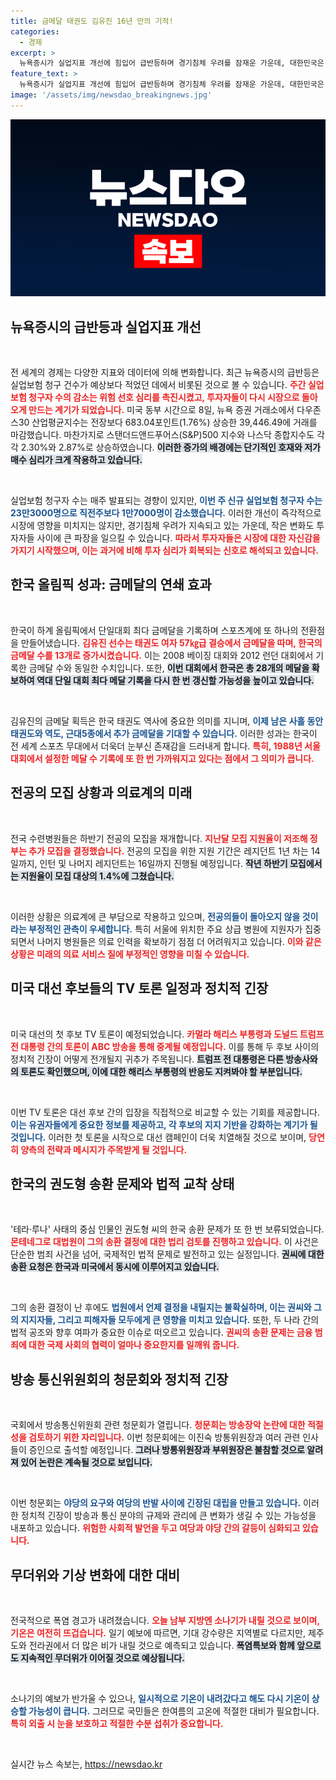 ```yaml
---
title: 금메달 태권도 김유진 16년 만의 기적!
categories:
  - 경제
excerpt: >
  뉴욕증시가 실업지표 개선에 힘입어 급반등하며 경기침체 우려를 잠재운 가운데, 대한민국은 하계 올림픽에서 역대 최다 금메달 타이기록을 세워 주목받고 있습니다.👉📈🏅
feature_text: >
  뉴욕증시가 실업지표 개선에 힘입어 급반등하며 경기침체 우려를 잠재운 가운데, 대한민국은 하계 올림픽에서 역대 최다 금메달 타이기록을 세워 주목받고 있습니다.👉📈🏅
image: '/assets/img/newsdao_breakingnews.jpg'
---
```


<p><img src="/assets/img/newsdao_breakingnews.jpg" alt="ranknews 속보" /></p>

<h2 data-ke-size="size26">뉴욕증시의 급반등과 실업지표 개선</h2>

<p data-ke-size="size16">&nbsp;</p>

<p>전 세계의 경제는 다양한 지표와 데이터에 의해 변화합니다. 최근 뉴욕증시의 급반등은 실업보험 청구 건수가 예상보다 적었던 데에서 비롯된 것으로 볼 수 있습니다. <b><span style="color: #ee2323;">주간 실업보험 청구자 수의 감소는 위험 선호 심리를 촉진시켰고, 투자자들이 다시 시장으로 돌아오게 만드는 계기가 되었습니다.</span></b> 미국 동부 시간으로 8일, 뉴욕 증권 거래소에서 다우존스30 산업평균지수는 전장보다 683.04포인트(1.76%) 상승한 39,446.49에 거래를 마감했습니다. 마찬가지로 스탠더드앤드푸어스(S&amp;P)500 지수와 나스닥 종합지수도 각각 2.30%와 2.87%로 상승하였습니다. <b><span style="background-color: #21538527;">이러한 증가의 배경에는 단기적인 호재와 저가 매수 심리가 크게 작용하고 있습니다.</span></b></p>

<p data-ke-size="size16">&nbsp;</p>

<p>실업보험 청구자 수는 매주 발표되는 경향이 있지만, <b><span style="color: #1a5490;">이번 주 신규 실업보험 청구자 수는 23만3000명으로 직전주보다 1만7000명이 감소했습니다.</span></b> 이러한 개선이 즉각적으로 시장에 영향을 미치지는 않지만, 경기침체 우려가 지속되고 있는 가운데, 작은 변화도 투자자들 사이에 큰 파장을 일으킬 수 있습니다. <b><span style="color: #ee2323;">따라서 투자자들은 시장에 대한 자신감을 가지기 시작했으며, 이는 과거에 비해 투자 심리가 회복되는 신호로 해석되고 있습니다.</span></b></p>

<h2 data-ke-size="size26">한국 올림픽 성과: 금메달의 연쇄 효과</h2>

<p data-ke-size="size16">&nbsp;</p>

<p>한국이 하계 올림픽에서 단일대회 최다 금메달을 기록하며 스포츠계에 또 하나의 전환점을 만들어냈습니다. <b><span style="color: #ee2323;">김유진 선수는 태권도 여자 57㎏급 결승에서 금메달을 따며, 한국의 금메달 수를 13개로 증가시켰습니다.</span></b> 이는 2008 베이징 대회와 2012 런던 대회에서 기록한 금메달 수와 동일한 수치입니다. 또한, <b><span style="background-color: #21538527;">이번 대회에서 한국은 총 28개의 메달을 확보하여 역대 단일 대회 최다 메달 기록을 다시 한 번 갱신할 가능성을 높이고 있습니다.</span></b> </p>

<p data-ke-size="size16">&nbsp;</p>

<p>김유진의 금메달 획득은 한국 태권도 역사에 중요한 의미를 지니며, <b><span style="color: #1a5490;">이제 남은 사흘 동안 태권도와 역도, 근대5종에서 추가 금메달을 기대할 수 있습니다.</span></b> 이러한 성과는 한국이 전 세계 스포츠 무대에서 더욱더 눈부신 존재감을 드러내게 합니다. <b><span style="color: #ee2323;">특히, 1988년 서울 대회에서 설정한 메달 수 기록에 또 한 번 가까워지고 있다는 점에서 그 의미가 큽니다.</span></b></p>

<h2 data-ke-size="size26">전공의 모집 상황과 의료계의 미래</h2>

<p data-ke-size="size16">&nbsp;</p>

<p>전국 수련병원들은 하반기 전공의 모집을 재개합니다. <b><span style="color: #ee2323;">지난달 모집 지원율이 저조해 정부는 추가 모집을 결정했습니다.</span></b> 전공의 모집을 위한 지원 기간은 레지던트 1년 차는 14일까지, 인턴 및 나머지 레지던트는 16일까지 진행될 예정입니다. <b><span style="background-color: #21538527;">작년 하반기 모집에서는 지원율이 모집 대상의 1.4%에 그쳤습니다.</span></b> </p>

<p data-ke-size="size16">&nbsp;</p>

<p>이러한 상황은 의료계에 큰 부담으로 작용하고 있으며, <b><span style="color: #1a5490;">전공의들이 돌아오지 않을 것이라는 부정적인 관측이 우세합니다.</span></b> 특히 서울에 위치한 주요 상급 병원에 지원자가 집중되면서 나머지 병원들은 의료 인력을 확보하기 점점 더 어려워지고 있습니다. <b><span style="color: #ee2323;">이와 같은 상황은 미래의 의료 서비스 질에 부정적인 영향을 미칠 수 있습니다.</span></b></p>

<h2 data-ke-size="size26">미국 대선 후보들의 TV 토론 일정과 정치적 긴장</h2>

<p data-ke-size="size16">&nbsp;</p>

<p>미국 대선의 첫 후보 TV 토론이 예정되었습니다. <b><span style="color: #ee2323;">카멀라 해리스 부통령과 도널드 트럼프 전 대통령 간의 토론이 ABC 방송을 통해 중계될 예정입니다.</span></b> 이를 통해 두 후보 사이의 정치적 긴장이 어떻게 전개될지 귀추가 주목됩니다. <b><span style="background-color: #21538527;">트럼프 전 대통령은 다른 방송사와의 토론도 확인했으며, 이에 대한 해리스 부통령의 반응도 지켜봐야 할 부분입니다.</span></b></p>

<p data-ke-size="size16">&nbsp;</p>

<p>이번 TV 토론은 대선 후보 간의 입장을 직접적으로 비교할 수 있는 기회를 제공합니다. <b><span style="color: #1a5490;">이는 유권자들에게 중요한 정보를 제공하고, 각 후보의 지지 기반을 강화하는 계기가 될 것입니다.</span></b> 이러한 첫 토론을 시작으로 대선 캠페인이 더욱 치열해질 것으로 보이며, <b><span style="color: #ee2323;">당연히 양측의 전략과 메시지가 주목받게 될 것입니다.</span></b></p>

<h2 data-ke-size="size26">한국의 권도형 송환 문제와 법적 교착 상태</h2>

<p data-ke-size="size16">&nbsp;</p>

<p>'테라·루나' 사태의 중심 인물인 권도형 씨의 한국 송환 문제가 또 한 번 보류되었습니다. <b><span style="color: #ee2323;">몬테네그로 대법원이 그의 송환 결정에 대한 법리 검토를 진행하고 있습니다.</span></b> 이 사건은 단순한 범죄 사건을 넘어, 국제적인 법적 문제로 발전하고 있는 실정입니다. <b><span style="background-color: #21538527;">권씨에 대한 송환 요청은 한국과 미국에서 동시에 이루어지고 있습니다.</span></b></p>

<p data-ke-size="size16">&nbsp;</p>

<p>그의 송환 결정이 난 후에도 <b><span style="color: #1a5490;">법원에서 언제 결정을 내릴지는 불확실하며, 이는 권씨와 그의 지지자들, 그리고 피해자들 모두에게 큰 영향을 미치고 있습니다.</span></b> 또한, 두 나라 간의 법적 공조와 향후 여파가 중요한 이슈로 떠오르고 있습니다. <b><span style="color: #ee2323;">권씨의 송환 문제는 금융 범죄에 대한 국제 사회의 협력이 얼마나 중요한지를 일깨워 줍니다.</span></b></p>

<h2 data-ke-size="size26">방송 통신위원회의 청문회와 정치적 긴장</h2>

<p data-ke-size="size16">&nbsp;</p>

<p>국회에서 방송통신위원회 관련 청문회가 열립니다. <b><span style="color: #ee2323;">청문회는 방송장악 논란에 대한 적절성을 검토하기 위한 자리입니다.</span></b> 이번 청문회에는 이진숙 방통위원장과 여러 관련 인사들이 증인으로 출석할 예정입니다. <b><span style="background-color: #21538527;">그러나 방통위원장과 부위원장은 불참할 것으로 알려져 있어 논란은 계속될 것으로 보입니다.</span></b></p>

<p data-ke-size="size16">&nbsp;</p>

<p>이번 청문회는 <b><span style="color: #1a5490;">야당의 요구와 여당의 반발 사이에 긴장된 대립을 만들고 있습니다.</span></b> 이러한 정치적 긴장이 방송과 통신 분야의 규제와 관리에 큰 변화가 생길 수 있는 가능성을 내포하고 있습니다. <b><span style="color: #ee2323;">위험한 사회적 발언을 두고 여당과 야당 간의 갈등이 심화되고 있습니다.</span></b></p>

<h2 data-ke-size="size26">무더위와 기상 변화에 대한 대비</h2>

<p data-ke-size="size16">&nbsp;</p>

<p>전국적으로 폭염 경고가 내려졌습니다. <b><span style="color: #ee2323;">오늘 남부 지방엔 소나기가 내릴 것으로 보이며, 기온은 여전히 뜨겁습니다.</span></b> 일기 예보에 따르면, 기대 강수량은 지역별로 다르지만, 제주도와 전라권에서 더 많은 비가 내릴 것으로 예측되고 있습니다. <b><span style="background-color: #21538527;">폭염특보와 함께 앞으로도 지속적인 무더위가 이어질 것으로 예상됩니다.</span></b></p>

<p data-ke-size="size16">&nbsp;</p>

<p>소나기의 예보가 반가울 수 있으나, <b><span style="color: #1a5490;">일시적으로 기온이 내려갔다고 해도 다시 기온이 상승할 가능성이 큽니다.</span></b> 그러므로 국민들은 한여름의 고온에 적절한 대비가 필요합니다. <b><span style="color: #ee2323;">특히 외출 시 눈을 보호하고 적절한 수분 섭취가 중요합니다.</span></b></p>

<p data-ke-size="size16">&nbsp;</p>
실시간 뉴스 속보는, <a href="https://newsdao.kr" rel="dofollow">https://newsdao.kr</a>


